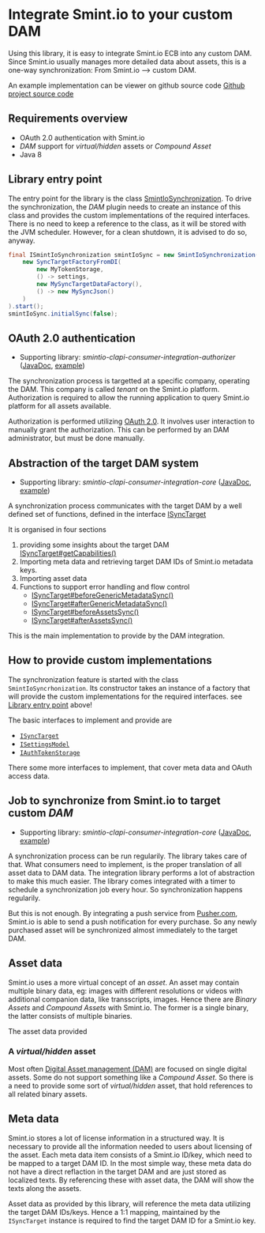 Integrate Smint.io to your custom DAM
=====================================

Using this library, it is easy to integrate Smint.io ECB into any custom
DAM. Since Smint.io usually manages more detailed data about assets, this
is a one-way synchronization: From Smint.io --> custom DAM.


An example implementation can be viewer on github source code
[Github project source
code](https://github.com/smintio/CLAPI-C-Integration-Core-Java/tree/master/smintio-clapi-consumer-integration-application/src/main/java/io/smint/clapi/consumer/integration/app)


Requirements overview
----------------------

* OAuth 2.0 authentication with Smint.io
* *DAM* support for *virtual/hidden* assets or *Compound Asset*
* Java 8



Library entry point
-------------------

The entry point for the library is the class
[SmintIoSynchronization](smintio-clapi-consumer-integration-core/1/io/smint/clapi/consumer/integration/core/SmintIoSynchronization.html).
To drive the synchronization, the *DAM* plugin needs to create an instance
of this class and provides the custom implementations of the required
interfaces. There is no need to keep a reference to the class, as it will be
stored with the JVM scheduler. However, for a clean shutdown, it is advised
to do so, anyway.


```Java
final ISmintIoSynchronization smintIoSync = new SmintIoSynchronization(
    new SyncTargetFactoryFromDI(
        new MyTokenStorage,
        () -> settings,
        new MySyncTargetDataFactory(),
        () -> new MySyncJson()
    )
).start();
smintIoSync.initialSync(false);
```



OAuth 2.0  authentication
----------------------------

* Supporting library: <em>smintio-clapi-consumer-integration-authorizer</em>
  ([JavaDoc](smintio-clapi-consumer-integration-authorizer/1/),
  [example](example-oauth.md))


The synchronization process is targetted at a specific company, operating
the DAM. This company is called *tenant* on the Smint.io platform.
Authorization is required to allow the running application to query Smint.io
platform for all assets available.

Authorization is performed utilizing [OAuth 2.0](https://oauth.net/2/).
It involves user interaction to manually grant the authorization. This can
be performed by an DAM administrator, but must be done manually.



Abstraction of the target DAM system
------------------------------------

* Supporting library: <em>smintio-clapi-consumer-integration-core</em>
  ([JavaDoc](smintio-clapi-consumer-integration-core/1/),
  [example](example-core.md))


A synchronization process communicates with the target DAM by a well defined
set of functions, defined in the interface [ISyncTarget](smintio-clapi-consumer-integration-core/1/io/smint/clapi/consumer/integration/core/target/ISyncTarget.html)

It is organised in four sections

1. providing some insights about the target DAM
   [ISyncTarget#getCapabilities()](smintio-clapi-consumer-integration-core/1/io/smint/clapi/consumer/integration/core/target/ISyncTarget.html#getCapabilities--)
2. Importing meta data and retrieving target DAM IDs of Smint.io metadata
   keys.
3. Importing asset data
4. Functions to support error handling and flow control
    * [ISyncTarget#beforeGenericMetadataSync()](smintio-clapi-consumer-integration-core/1/io/smint/clapi/consumer/integration/core/target/ISyncTarget.html#beforeGenericMetadataSync--)
    * [ISyncTarget#afterGenericMetadataSync()](smintio-clapi-consumer-integration-core/1/io/smint/clapi/consumer/integration/core/target/ISyncTarget.html#afterGenericMetadataSync--)
    * [ISyncTarget#beforeAssetsSync()](smintio-clapi-consumer-integration-core/1/io/smint/clapi/consumer/integration/core/target/ISyncTarget.html#beforeAssetsSync--)
    * [ISyncTarget#afterAssetsSync()](smintio-clapi-consumer-integration-core/1/io/smint/clapi/consumer/integration/core/target/ISyncTarget.html#afterAssetsSync--)

 
This is the main implementation to provide by the DAM integration.




How to provide custom implementations
-------------------------------------

The synchronization feature is started with the class `SmintIoSyncrhonization`.
Its constructor takes an instance of a factory that will provide the custom
implementations for the required interfaces. see [Library entry
point](#library-entry-point) above!


The basic interfaces to implement and provide are

* [`ISyncTarget`](smintio-clapi-consumer-integration-core/1/io/smint/clapi/consumer/integration/core/target/ISyncTarget.html)
* [`ISettingsModel`](smintio-clapi-consumer-integration-core/1/io/smint/clapi/consumer/integration/core/configuration/models/ISettingsModel.html)
* [`IAuthTokenStorage`](smintio-clapi-consumer-integration-core/1/io/smint/clapi/consumer/integration/core/configuration/IAuthTokenStorage.html)


There some more interfaces to implement, that cover meta data and OAuth access data.



Job to synchronize from Smint.io to target custom *DAM*
-------------------------------------------------------

* Supporting library: <em>smintio-clapi-consumer-integration-core</em>
  ([JavaDoc](smintio-clapi-consumer-integration-core/1/),
  [example](example-core.md))


A synchronization process can be run regularily. The library takes care of
that. What consumers need to implement, is the proper translation of all
asset data to DAM data. The integration library performs a lot of
abstraction to make this much easier. The library comes integrated with a
timer to schedule a synchronization job every hour. So synchronization
happens regularily.


But this is not enough. By integrating a push service from
[Pusher.com](https://pusher.com), Smint.io is able to send a push
notification for every purchase. So any newly purchased asset will be
synchronized almost immediately to the target DAM.




Asset data
----------

Smint.io uses a more virtual concept of an *asset*. An asset may contain
multiple binary data, eg: images with different resolutions or videos
with additional companion data, like transscripts, images.
Hence there are *Binary Assets* and *Compound Assets* with Smint.io.
The former is a single binary, the latter consists of multiple binaries.

The asset data provided

### A *virtual/hidden* asset

Most often [Digital Asset management (DAM)](https://en.wikipedia.org/wiki/Digital_asset_management)
are focused on single digital assets. Some do not support something
like a *Compound Asset*. So there is a need to provide some
sort of *virtual/hidden* asset, that hold references to all related binary
assets.



Meta data
---------

Smint.io stores a lot of license information in a structured way. It is
necessary to provide all the information needed to users about licensing
of the asset. Each meta data item consists of a Smint.io ID/key, which need
to be mapped to a target DAM ID. In the most simple way, these meta data do
not have a direct reflaction in the target DAM and are just stored as
localized texts. By referencing these with asset data, the DAM will show
the texts along the assets.

Asset data as provided by this library, will reference the meta data
utilizing the target DAM IDs/keys. Hence a 1:1 mapping, maintained by the
`ISyncTarget` instance is required to find the target DAM ID for a Smint.io
key.




